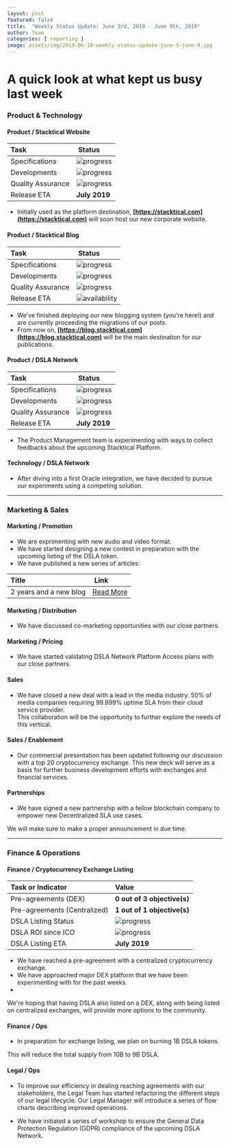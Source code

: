 ```yaml
---
layout: post
featured: false
title:  "Weekly Status Update: June 3rd, 2019 - June 9th, 2019"
author: Team
categories: [ reporting ]
image: assets/img/2019-06-10-weekly-status-update-june-3-june-9.jpg
---
```


# A quick look at what kept us busy last week

### <i class="fas fa-file-code"></i> Product & Technology

#### Product / Stacktical Website

| Task        | Status           |
| :------------- | :-------------|
| Specifications | ![progress](http://progressed.io/bar/0?title=progress "progress") |
| Developments | ![progress](http://progressed.io/bar/0?title=progress "progress") |
| Quality Assurance | ![progress](http://progressed.io/bar/0?title=progress "progress") |
| Release ETA | **July 2019** |  

* Initially used as the platform destination, **[https://stacktical.com](https://stacktical.com)** will soon host our new corporate website.

#### Product / Stacktical Blog

| Task        | Status           |
| :------------- | :-------------|
| Specifications | ![progress](http://progressed.io/bar/80?title=progress "progress") |
| Developments | ![progress](http://progressed.io/bar/100?title=progress "progress") |
| Quality Assurance | ![progress](http://progressed.io/bar/100?title=progress "progress") |
| Release ETA | ![availability](http://progressed.io/bar/100?title=released "availability") |  

* We've finished deploying our new blogging system (you're here!) and are currently proceeding the migrations of our posts.
* From now on, **[https://blog.stacktical.com](https://blog.stacktical.com)** will be the main destination for our publications.

#### Product / DSLA Network

| Task        | Status           |
| :------------- | :-------------|
| Specifications | ![progress](http://progressed.io/bar/50?title=progress "progress") |
| Developments | ![progress](http://progressed.io/bar/80?title=progress "progress") |
| Quality Assurance | ![progress](http://progressed.io/bar/0?title=progress "progress") |
| Release ETA | **July 2019** |  

* The Product Management team is experimenting with ways to collect feedbacks about the upcoming Stacktical Platform.

#### Technology / DSLA Network

* After diving into a first Oracle integration, we have decided to pursue our experiments using a competing solution.

<hr />

### <i class="fas fa-briefcase"></i> Marketing & Sales

#### Marketing / Promotion

* We are exprimenting with new audio and video format.
* We have started designing a new contest in preparation with the upcoming listing of the DSLA token.
* We have published a new series of articles:

| Title        | Link           |
| :------------- | :-------------|
| 2 years and a new blog | [Read More](https://blog.stacktical.com/company/2019/06/10/a-new-blog-for-stacktical.html)   |

#### Marketing / Distribution

* We have discussed co-marketing opportunities with our close partners.

#### Marketing / Pricing

* We have started validating DSLA Network Platform Access plans with our close partners.

#### Sales

* We have closed a new deal with a lead in the media industry. 50% of media companies requiring 99.999% uptime SLA from their cloud service provider.  
This collaboration will be the opportunity to further explore the needs of this vertical.

#### Sales / Enablement

* Our commercial presentation has been updated following our discussion with a top 20 cryptocurrency exchange.
This new deck will serve as a basis for further business development efforts with exchanges and financial services.

#### Partnerships

* We have signed a new partnership with a fellow blockchain company to empower new Decentralized SLA use cases.  

We will make sure to make a proper announcement in due time.

<hr />

### <i class="fas fa-chart-line"></i> Finance & Operations

#### Finance / Cryptocurrency Exchange Listing

| Task or Indicator        | Value |
| :------------- | :-------------|
| Pre-agreements (DEX) | **0 out of 3 objective(s)** |
| Pre-agreements (Centralized) | **1 out of 1 objective(s)** |
| DSLA Listing Status | ![progress](http://progressed.io/bar/33?title=progress "progress") |
| DSLA ROI since ICO | ![progress](http://progressed.io/bar/1?scale=1&title=ico&suffix=X "progress") |  
| DSLA Listing ETA | **July 2019** |

* We have reached a pre-agreement with a centralized cryptocurrency exchange.
* We have approached major DEX platform that we have been experimenting with for the past weeks.  
* 
We're hoping that having DSLA also listed on a DEX, along with being listed on centralized exchanges, will provide more options to the community.

#### Finance / Ops

* In preparation for exchange listing, we plan on burning 1B DSLA tokens.

This will reduce the total supply from 10B to 9B DSLA.

#### Legal / Ops

* To improve our efficiency in dealing reaching agreements with our stakeholders, the Legal Team has started refactoring the different steps of our legal lifecycle. Our Legal Manager will introduce a series of flow charts describing improved operations.

* We have initiated a series of workshop to ensure the General Data Protection Regulation (GDPR) compliance of the upcoming DSLA Network. 



